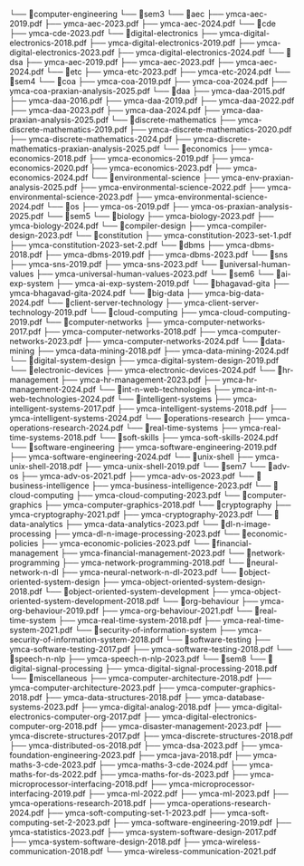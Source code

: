 └── 📁computer-engineering
    └── 📁sem3
        └── 📁aec
            ├── ymca-aec-2019.pdf
            ├── ymca-aec-2023.pdf
            ├── ymca-aec-2024.pdf
        └── 📁cde
            ├── ymca-cde-2023.pdf
        └── 📁digital-electronics
            ├── ymca-digital-electronics-2018.pdf
            ├── ymca-digital-electronics-2019.pdf
            ├── ymca-digital-electronics-2023.pdf
            ├── ymca-digital-electronics-2024.pdf
        └── 📁dsa
            ├── ymca-aec-2019.pdf
            ├── ymca-aec-2023.pdf
            ├── ymca-aec-2024.pdf
        └── 📁etc
            ├── ymca-etc-2023.pdf
            ├── ymca-etc-2024.pdf
    └── 📁sem4
        └── 📁coa
            ├── ymca-coa-2019.pdf
            ├── ymca-coa-2024.pdf
            ├── ymca-coa-praxian-analysis-2025.pdf
        └── 📁daa
            ├── ymca-daa-2015.pdf
            ├── ymca-daa-2016.pdf
            ├── ymca-daa-2019.pdf
            ├── ymca-daa-2022.pdf
            ├── ymca-daa-2023.pdf
            ├── ymca-daa-2024.pdf
            ├── ymca-daa-praxian-analysis-2025.pdf
        └── 📁discrete-mathematics
            ├── ymca-discrete-mathematics-2019.pdf
            ├── ymca-discrete-mathematics-2020.pdf
            ├── ymca-discrete-mathematics-2024.pdf
            ├── ymca-discrete-mathematics-praxian-analysis-2025.pdf
        └── 📁economics
            ├── ymca-economics-2018.pdf
            ├── ymca-economics-2019.pdf
            ├── ymca-economics-2020.pdf
            ├── ymca-economics-2023.pdf
            ├── ymca-economics-2024.pdf
        └── 📁environmental-science
            ├── ymca-env-praxian-analysis-2025.pdf
            ├── ymca-environmental-science-2022.pdf
            ├── ymca-environmental-science-2023.pdf
            ├── ymca-environmental-science-2024.pdf
        └── 📁os
            ├── ymca-os-2019.pdf
            ├── ymca-os-praxian-analysis-2025.pdf
    └── 📁sem5
        └── 📁biology
            ├── ymca-biology-2023.pdf
            ├── ymca-biology-2024.pdf
        └── 📁compiler-design
            ├── ymca-compiler-design-2023.pdf
        └── 📁constitution
            ├── ymca-constitution-2023-set-1.pdf
            ├── ymca-constitution-2023-set-2.pdf
        └── 📁dbms
            ├── ymca-dbms-2018.pdf
            ├── ymca-dbms-2019.pdf
            ├── ymca-dbms-2023.pdf
        └── 📁sns
            ├── ymca-sns-2019.pdf
            ├── ymca-sns-2023.pdf
        └── 📁universal-human-values
            ├── ymca-universal-human-values-2023.pdf
    └── 📁sem6
        └── 📁ai-exp-system
            ├── ymca-ai-exp-system-2019.pdf
        └── 📁bhagavad-gita
            ├── ymca-bhagavad-gita-2024.pdf
        └── 📁big-data
            ├── ymca-big-data-2024.pdf
        └── 📁client-server-technology
            ├── ymca-client-server-technology-2019.pdf
        └── 📁cloud-computing
            ├── ymca-cloud-computing-2019.pdf
        └── 📁computer-networks
            ├── ymca-computer-networks-2017.pdf
            ├── ymca-computer-networks-2018.pdf
            ├── ymca-computer-networks-2023.pdf
            ├── ymca-computer-networks-2024.pdf
        └── 📁data-mining
            ├── ymca-data-mining-2018.pdf
            ├── ymca-data-mining-2024.pdf
        └── 📁digital-system-design
            ├── ymca-digital-system-design-2019.pdf
        └── 📁electronic-devices
            ├── ymca-electronic-devices-2024.pdf
        └── 📁hr-management
            ├── ymca-hr-management-2023.pdf
            ├── ymca-hr-management-2024.pdf
        └── 📁int-n-web-technologies
            ├── ymca-int-n-web-technologies-2024.pdf
        └── 📁intelligent-systems
            ├── ymca-intelligent-systems-2017.pdf
            ├── ymca-intelligent-systems-2018.pdf
            ├── ymca-intelligent-systems-2024.pdf
        └── 📁operations-research
            ├── ymca-operations-research-2024.pdf
        └── 📁real-time-systems
            ├── ymca-real-time-systems-2018.pdf
        └── 📁soft-skills
            ├── ymca-soft-skills-2024.pdf
        └── 📁software-engineering
            ├── ymca-software-engineering-2019.pdf
            ├── ymca-software-engineering-2024.pdf
        └── 📁unix-shell
            ├── ymca-unix-shell-2018.pdf
            ├── ymca-unix-shell-2019.pdf
    └── 📁sem7
        └── 📁adv-os
            ├── ymca-adv-os-2021.pdf
            ├── ymca-adv-os-2023.pdf
        └── 📁business-intelligence
            ├── ymca-business-intelligence-2023.pdf
        └── 📁cloud-computing
            ├── ymca-cloud-computing-2023.pdf
        └── 📁computer-graphics
            ├── ymca-computer-graphics-2018.pdf
        └── 📁cryptography
            ├── ymca-cryptography-2021.pdf
            ├── ymca-cryptography-2023.pdf
        └── 📁data-analytics
            ├── ymca-data-analytics-2023.pdf
        └── 📁dl-n-image-processing
            ├── ymca-dl-n-image-processing-2023.pdf
        └── 📁economic-policies
            ├── ymca-economic-policies-2023.pdf
        └── 📁financial-management
            ├── ymca-financial-management-2023.pdf
        └── 📁network-programming
            ├── ymca-network-programming-2018.pdf
        └── 📁neural-network-n-dl
            ├── ymca-neural-network-n-dl-2023.pdf
        └── 📁object-oriented-system-design
            ├── ymca-object-oriented-system-design-2018.pdf
        └── 📁object-oriented-system-development
            ├── ymca-object-oriented-system-development-2018.pdf
        └── 📁org-behaviour
            ├── ymca-org-behaviour-2019.pdf
            ├── ymca-org-behaviour-2021.pdf
        └── 📁real-time-system
            ├── ymca-real-time-system-2018.pdf
            ├── ymca-real-time-system-2021.pdf
        └── 📁security-of-information-system
            ├── ymca-security-of-information-system-2018.pdf
        └── 📁software-testing
            ├── ymca-software-testing-2017.pdf
            ├── ymca-software-testing-2018.pdf
        └── 📁speech-n-nlp
            ├── ymca-speech-n-nlp-2023.pdf
    └── 📁sem8
        └── 📁digital-signal-processing
            ├── ymca-digital-signal-processing-2018.pdf
        └── 📁miscellaneous
            ├── ymca-computer-architecture-2018.pdf
            ├── ymca-computer-architecture-2023.pdf
            ├── ymca-computer-graphics-2018.pdf
            ├── ymca-data-structures-2018.pdf
            ├── ymca-database-systems-2023.pdf
            ├── ymca-digital-analog-2018.pdf
            ├── ymca-digital-electronics-computer-org-2017.pdf
            ├── ymca-digital-electronics-computer-org-2018.pdf
            ├── ymca-disaster-management-2023.pdf
            ├── ymca-discrete-structures-2017.pdf
            ├── ymca-discrete-structures-2018.pdf
            ├── ymca-distributed-os-2018.pdf
            ├── ymca-dsa-2023.pdf
            ├── ymca-foundation-engineering-2023.pdf
            ├── ymca-java-2018.pdf
            ├── ymca-maths-3-cde-2023.pdf
            ├── ymca-maths-3-cde-2024.pdf
            ├── ymca-maths-for-ds-2022.pdf
            ├── ymca-maths-for-ds-2023.pdf
            ├── ymca-microprocessor-interfacing-2018.pdf
            ├── ymca-microprocessor-interfacing-2019.pdf
            ├── ymca-ml-2022.pdf
            ├── ymca-ml-2023.pdf
            ├── ymca-operations-research-2018.pdf
            ├── ymca-operations-research-2024.pdf
            ├── ymca-soft-computing-set-1-2023.pdf
            ├── ymca-soft-computing-set-2-2023.pdf
            ├── ymca-software-engineering-2019.pdf
            ├── ymca-statistics-2023.pdf
            ├── ymca-system-software-design-2017.pdf
            ├── ymca-system-software-design-2018.pdf
            ├── ymca-wireless-communication-2018.pdf
            └── ymca-wireless-communication-2021.pdf
